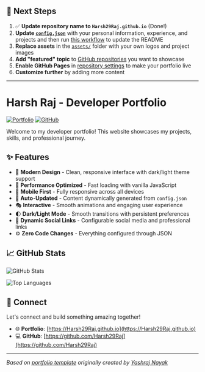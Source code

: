 ## 🚀 Next Steps

1. ✅ **Update repository name to `Harsh29Raj.github.io`** (Done!)
2. **Update [`config.json`](https://github.com/Harsh29Raj/Harsh29Raj.github.io/blob/main/config.json)** with your personal information, experience, and projects and then run [this workflow](https://github.com/Harsh29Raj/Harsh29Raj.github.io/actions/workflows/update-readme.yml) to update the README
3. **Replace assets** in the [`assets/`](https://github.com/Harsh29Raj/Harsh29Raj.github.io/tree/main/assets/) folder with your own logos and project images
4. **Add "featured" topic** to [GitHub repositories](https://github.com/Harsh29Raj?tab=repositories) you want to showcase
5. **Enable GitHub Pages** in [repository settings](https://github.com/Harsh29Raj/Harsh29Raj.github.io/settings/pages) to make your portfolio live
6. **Customize further** by adding more content

---

# Harsh Raj  - Developer Portfolio

<div align="left">
  
[![Portfolio](https://img.shields.io/badge/🌐_Visit_Portfolio-Live-brightgreen?style=for-the-badge)](https://Harsh29Raj.github.io)
[![GitHub](https://img.shields.io/badge/GitHub-Profile-181717?style=for-the-badge&logo=github)](https://github.com/Harsh29Raj)

</div>

Welcome to my developer portfolio! This website showcases my projects, skills, and professional journey.

## ✨ Features

- 🎨 **Modern Design** - Clean, responsive interface with dark/light theme support
- 🚀 **Performance Optimized** - Fast loading with vanilla JavaScript
- 📱 **Mobile First** - Fully responsive across all devices
- 🔄 **Auto-Updated** - Content dynamically generated from `config.json`
- 🎭 **Interactive** - Smooth animations and engaging user experience
- 🌓 **Dark/Light Mode** - Smooth transitions with persistent preferences
- 🔗 **Dynamic Social Links** - Configurable social media and professional links
- ⚙️ **Zero Code Changes** - Everything configured through JSON

## 📈 GitHub Stats

<div align="left">

![GitHub Stats](https://github-readme-stats.vercel.app/api?username=Harsh29Raj&theme=dark&hide_border=true&include_all_commits=true&count_private=true)

![Top Languages](https://github-readme-stats.vercel.app/api/top-langs/?username=Harsh29Raj&theme=dark&hide_border=true&include_all_commits=true&count_private=true&layout=compact)

</div>

## 🤝 Connect

Let's connect and build something amazing together!

- 🌐 **Portfolio**: [https://Harsh29Raj.github.io](https://Harsh29Raj.github.io)
- 💻 **GitHub**: [https://github.com/Harsh29Raj](https://github.com/Harsh29Raj)

---

*Based on [portfolio template](https://github.com/yashrajnayak/developer-portfolio) originally created by [Yashraj Nayak](https://github.com/yashrajnayak)*